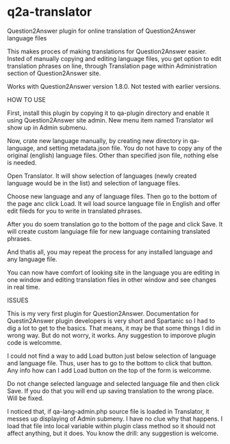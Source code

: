 # q2a-translator
Question2Answer plugin for online translation of Question2Answer language files

This makes proces of making translations for Question2Answer easier. Insted of manually copying and editing language files, you get option to edit translation phrases on line, through Translation page within Administration section of Question2Answer site.

Works with Question2Answer version 1.8.0. Not tested with earlier versions.

HOW TO USE

First, install this plugin by copying it to qa-plugin directory and enable it using Question2Answer site admin. New menu item named Translator wil show up in Admin submenu.

Now, crate new language manually, by creating new directory in qa-language, and setting metadata.json file. You do not have to copy any of the original (english) language files. Other than specified json file, nothing else is needed.

Open Translator. It will show selection of languages (newly created language would be in the list) and selection of language files.

Choose new language and any of language files. Then go to the bottom of the page anc click Load. It wil load source language file in English and offer edit fileds for you to write in translated phrases.

After you do soem translation go to the bottom of the page and click Save. It will create custom languiage file for new language containing translated phrases.

And thatis all, you may repeat the process for any installed language and any language file.

You can now have comfort of looking site in the language you are editing in one window and editing translation files in other window and see changes in real time.

ISSUES

This is my very first plugin for Question2Answer. Documentation for Questin2Answer plugin developers is very short and Spartanic so I had to dig a lot to get to the basics. That means, it may be that some things I did in wrong way. But do not worry, it works. Any suggestion to imporove plugin code is welcomme.

I could not find a way to add Load button just below selection of language and language file. Thus, user has to go to the bottom to click that button. Any info how can I add Load button on the top of the form is welcomme.

Do not change selected language and selected language file and then click Save. If you do that you will end up saving translation to the wrong place. Will be fixed.

I noticed that, if qa-lang-admin.php source file is loaded in Translator, it messes up displaying of Admin submeny. I have no clue why that happens. I load that file into local variable within plugin class method so it should not affect anything, but it does. You know the drill: any suggestion is welcome.
